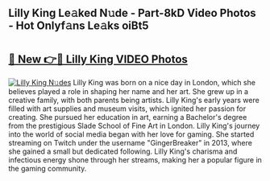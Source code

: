 ## Lilly King Le𝚊ked N𝚞de - Part-8kD Video Photos - Hot Onlyf𝚊ns Le𝚊ks oiBt5

# <h2><a href="http://ab75491.deff.icu/?id=Lilly+King">🔗 New 👉🔴 Lilly King VIDEO Photos</a></h2>

[![Lilly King N𝚞des](https://i.imgur.com/rIISA9y.gif)](http://ab75491.deff.icu/?id=Lilly+King)
Lilly King was born on a nice day in London, which she believes played a role in shaping her name and her art. She grew up in a creative family, with both parents being artists. Lilly King's early years were filled with art supplies and museum visits, which ignited her passion for creating. She pursued her education in art, earning a Bachelor's degree from the prestigious Slade School of Fine Art in London. Lilly King's journey into the world of social media began with her love for gaming. She started streaming on Twitch under the username "GingerBreaker" in 2013, where she gained a small but dedicated following. Lilly King's charisma and infectious energy shone through her streams, making her a popular figure in the gaming community.
